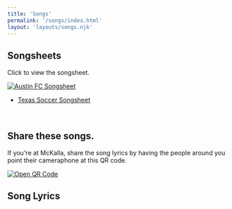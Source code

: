 ```yaml
---
title: 'Songs'
permalink: '/songs/index.html'
layout: 'layouts/songs.njk'
---
```


## Songsheets

Click to view the songsheet.

<a href="/images/2021_AustinFC_Songs_Canticos.pdf" style=" background: none;">
    <img src="/images/2021_songsheet.png" alt="Austin FC Songsheet" style="max-width: 400px;"/>
</a>

- [Texas Soccer Songsheet](/images/ut_soocer_songsheet.jpg)

<br>

## Share these songs.

If you're at McKalla, share the song lyrics by having the people around you point their cameraphone at this QR code.

<a href="/images/qr-code.png"  style=" background: none;">
    <img src="/images/qr-code.png" alt="Open QR Code" style="max-width: 200px;"/>
</a>

## Song Lyrics
